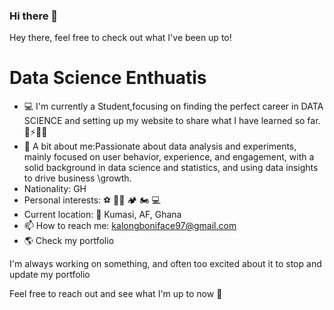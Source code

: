 ### Hi there 👋

<!--
**Kalong-Code/Kalong-Code** is a ✨ _special_ ✨ repository because its `README.md` (this file) appears on your GitHub profile.

Here are some ideas to get you started:

- 🔭 I’m currently working on ...
- 🌱 I’m currently learning ...
- 👯 I’m looking to collaborate on ...
- 🤔 I’m looking for help with ...
- 💬 Ask me about ...
- 📫 How to reach me: ...
- 😄 Pronouns: ...
- ⚡ Fun fact: ...
-->
Hey there, feel free to check out what I've been up to!
# Data Science Enthuatis
- 💻 I'm currently a Student,focusing on finding the perfect career in DATA SCIENCE and setting up my website to share what I have learned so far. 👯⚡️🌱🔭
- 💬 A bit about me:Passionate about data analysis and experiments, mainly focused on user behavior, experience, and engagement, with a solid background in data science    and statistics, and using data insights to drive business \growth.
- Nationality: GH
- Personal interests: ⚽  💪🏽 🏕 🏍 💻 
- Current location: 📍 Kumasi, AF, Ghana
- 📫 How to reach me: kalongboniface97@gmail.com
- 🌎 Check my portfolio

I'm always working on something, and often too excited about it to stop and update my portfolio

Feel free to reach out and see what I'm up to now 💬
